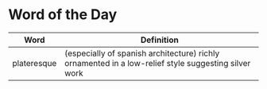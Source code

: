 # Word of the Day

|Word|Definition|
|---|---|
|plateresque|(especially of spanish architecture) richly ornamented in a low-relief style suggesting silver work|
